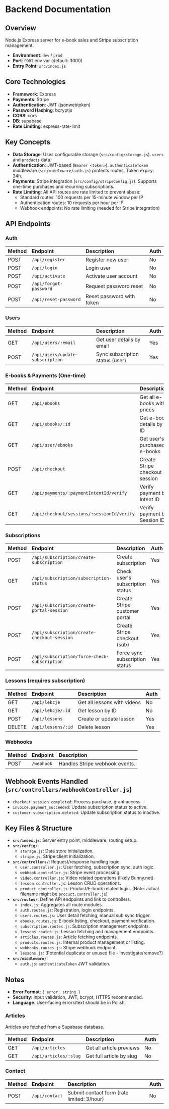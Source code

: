 # Backend Documentation

## Overview

Node.js Express server for e-book sales and Stripe subscription management.

- **Environment**: `dev` / `prod`
- **Port**: `PORT` env var (default: 3000)
- **Entry Point**: `src/index.js`

## Core Technologies

- **Framework**: Express
- **Payments**: Stripe
- **Authentication**: JWT (jsonwebtoken)
- **Password Hashing**: bcryptjs
- **CORS**: cors
- **DB**: supabase
- **Rate Limiting**: express-rate-limit

## Key Concepts

- **Data Storage**: Uses configurable storage (`src/config/storage.js`). `users` and `products` data.
- **Authentication**: JWT-based (`Bearer <token>`). `authenticateToken` middleware (`src/middleware/auth.js`) protects routes. Token expiry: 24h.
- **Payments**: Stripe integration (`src/config/stripeConfig.js`). Supports one-time purchases and recurring subscriptions.
- **Rate Limiting**: All API routes are rate limited to prevent abuse:
  - Standard routes: 100 requests per 15-minute window per IP
  - Authentication routes: 10 requests per hour per IP
  - Webhook endpoints: No rate limiting (needed for Stripe integration)

## API Endpoints

### Auth

| Method | Endpoint               | Description               | Auth |
| :----- | :--------------------- | :------------------------ | :--- |
| POST   | `/api/register`        | Register new user         | No   |
| POST   | `/api/login`           | Login user                | No   |
| POST   | `/api/activate`        | Activate user account     | No   |
| POST   | `/api/forgot-password` | Request password reset    | No   |
| POST   | `/api/reset-password`  | Reset password with token | No   |

### Users

| Method | Endpoint                         | Description                     | Auth |
| :----- | :------------------------------- | :------------------------------ | :--- |
| GET    | `/api/users/:email`              | Get user details by email       | Yes  |
| POST   | `/api/users/update-subscription` | Sync subscription status (user) | Yes  |

### E-books & Payments (One-time)

| Method | Endpoint                                   | Description                    | Auth |
| :----- | :----------------------------------------- | :----------------------------- | :--- |
| GET    | `/api/ebooks`                              | Get all e-books with prices    | No   |
| GET    | `/api/ebooks/:id`                          | Get e-book details by ID       | No   |
| GET    | `/api/user/ebooks`                         | Get user's purchased e-books   | Yes  |
| POST   | `/api/checkout`                            | Create Stripe checkout session | No   |
| GET    | `/api/payments/:paymentIntentId/verify`    | Verify payment by Intent ID    | No   |
| GET    | `/api/checkout/sessions/:sessionId/verify` | Verify payment by Session ID   | No   |

### Subscriptions

| Method | Endpoint                                     | Description                      | Auth |
| :----- | :------------------------------------------- | :------------------------------- | :--- |
| POST   | `/api/subscription/create-subscription`      | Create subscription              | Yes  |
| GET    | `/api/subscription/subscription-status`      | Check user's subscription status | Yes  |
| POST   | `/api/subscription/create-portal-session`    | Create Stripe customer portal    | Yes  |
| POST   | `/api/subscription/create-checkout-session`  | Create Stripe checkout (sub)     | Yes  |
| POST   | `/api/subscription/force-check-subscription` | Force sync subscription status   | Yes  |

### Lessons (requires subscription)

| Method | Endpoint           | Description                 | Auth |
| :----- | :----------------- | :-------------------------- | :--- |
| GET    | `/api/lekcje`      | Get all lessons with videos | No   |
| GET    | `/api/lekcje/:id`  | Get lesson by ID            | No   |
| POST   | `/api/lessons`     | Create or update lesson     | Yes  |
| DELETE | `/api/lessons/:id` | Delete lesson               | Yes  |

### Webhooks

| Method | Endpoint   | Description                    |
| :----- | :--------- | :----------------------------- |
| POST   | `/webhook` | Handles Stripe webhook events. |

## Webhook Events Handled (`src/controllers/webhookController.js`)

- `checkout.session.completed`: Process purchase, grant access.
- `invoice.payment_succeeded`: Update subscription status to active.
- `customer.subscription.deleted`: Update subscription status to inactive.

## Key Files & Structure

- **`src/index.js`**: Server entry point, middleware, routing setup.
- **`src/config/`**:
  - `storage.js`: Data store initialization.
  - `stripe.js`: Stripe client initialization.
- **`src/controllers/`**: Request/response handling logic.
  - `user.controller.js`: User fetching, subscription sync, auth logic.
  - `webhook.controller.js`: Stripe event processing.
  - `video.controller.js`: Video related operations (likely Bunny.net).
  - `lesson.controller.js`: Lesson CRUD operations.
  - `product.controller.js`: Product/E-book related logic. (Note: actual filename might be `procuct.controller.js`)
- **`src/routes/`**: Define API endpoints and link to controllers.
  - `index.js`: Aggregates all route modules.
  - `auth.routes.js`: Registration, login endpoints.
  - `users.routes.js`: User detail fetching, manual sub sync trigger.
  - `ebooks.routes.js`: E-book listing, checkout, payment verification.
  - `subscription.routes.js`: Subscription management endpoints.
  - `lessons.routes.js`: Lesson fetching and management endpoints.
  - `articles.routes.js`: Article fetching endpoints.
  - `products.routes.js`: Internal product management or listing.
  - `webhooks.routes.js`: Stripe webhook endpoint.
  - `lessons.js`: (Potential duplicate or unused file - investigate/remove?)
- **`src/middleware/`**:
  - `auth.js`: `authenticateToken` JWT validation.

## Notes

- **Error Format**: `{ error: string }`
- **Security**: Input validation, JWT, bcrypt, HTTPS recommended.
- **Language**: User-facing errors/text should be in Polish.

### Articles

Articles are fetched from a Supabase database.

| Method | Endpoint              | Description              | Auth |
| :----- | :-------------------- | :----------------------- | :--- |
| GET    | `/api/articles`       | Get all article previews | No   |
| GET    | `/api/articles/:slug` | Get full article by slug | No   |

### Contact

| Method | Endpoint       | Description                                | Auth |
| :----- | :------------- | :----------------------------------------- | :--- |
| POST   | `/api/contact` | Submit contact form (rate limited: 3/hour) | No   |
